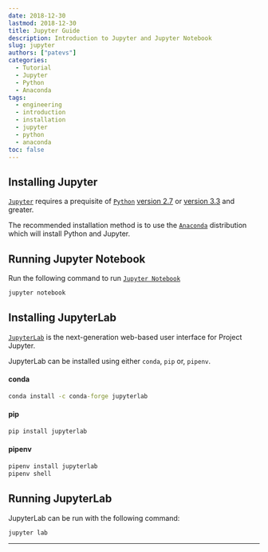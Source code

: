 ```yaml
---
date: 2018-12-30
lastmod: 2018-12-30
title: Jupyter Guide
description: Introduction to Jupyter and Jupyter Notebook
slug: jupyter
authors: ["patevs"]
categories:
  - Tutorial
  - Jupyter
  - Python
  - Anaconda
tags:
  - engineering
  - introduction
  - installation
  - jupyter
  - python
  - anaconda
toc: false
---
```

## Installing Jupyter

[`Jupyter`](https://jupyter.org/) requires a prequisite of [`Python`](https://www.python.org/) [version 2.7](https://www.python.org/downloads/release/python-2715/) or [version 3.3](https://www.python.org/downloads/) and greater. 

The recommended installation method is to use the [`Anaconda`](https://www.anaconda.com/download/) distribution which will install Python and Jupyter.

## Running Jupyter Notebook

Run the following command to run [`Jupyter Notebook`](https://jupyter-notebook.readthedocs.io/en/stable/)

```cmd
jupyter notebook
```

## Installing JupyterLab

[`JupyterLab`](https://jupyterlab.readthedocs.io/en/stable/getting_started/overview.html) is the next-generation web-based user interface for Project Jupyter.

JupyterLab can be installed using either `conda`, `pip` or, `pipenv`.

#### conda

```cmd
conda install -c conda-forge jupyterlab
```

#### pip
```cmd
pip install jupyterlab
```

#### pipenv

```cmd
pipenv install jupyterlab
pipenv shell
```

## Running JupyterLab

JupyterLab can be run with the following command:

```cmd
jupyter lab
```

----
